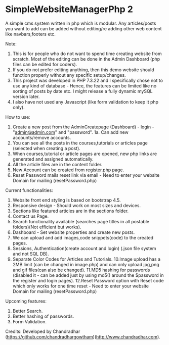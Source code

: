 # SimpleWebsiteManagerPhp 2
A simple cms system written in php which is modular. Any articles/posts you want to add can be added without editing/re adding other web content like navbars,footers etc. 

Note: 

1. This is for people who do not want to spend time creating website from scratch. Most of the editing can be done in the Admin Dashboard (php files can be edited for coders).
2. If you do not prefer editing anything, then this demo website should function properly without any specific setup/changes.
3. This project was developed in PHP 7.3.22 and I specifically chose not to use any kind of database - Hence, the features can be limited like no sorting of posts by date etc. I might release a fully dynamic mySQL version later.
4. I also have not used any Javascript (like form validation to keep it php only).

How to use:
1. Create a new post from the AdminCreatepage (Dashboard) - login - "admin@admin.com" and "password".
1a. Can add new accounts/remove accounts.
2. You can see all the posts in the courses,tutorials or articles page (selected when creating a post).
3. When courses,tutorial or article pages are opened, new php links are generated and assigned automatically.
4. All the article files are in the content folder.
5. New Account can be created from register.php page.
6. Reset Password mails reset link via email - Need to enter your website Domain for mailing (resetPassword.php)

Current functionalities:
1. Website front end styling is based on bootstrap 4.5.
2. Responsive design - Should work on most sizes and devices.
3. Sections like featured articles are in the sections folder.
4. Contact us Page.
5. Search functionality available (searches page titles in all postable folders)(Not efficient but works).
6. Dashboard - Set website properties and create new posts.
7. We can upload and add images,code snippets(code) to the created pages.
8. Sessions, Authentication(create account and login) (.json file system and not SQL DB).
9. Separate Color Codes for Articles and Tutorials.
10.Image upload has a 2MB limit (can be changed in image.php) and can only upload jpg,png and gif files(can also be changed).
11.MD5 hashing for passwords (disabled it - can be added just by using md5() around the $password in the register and login pages).
12.Reset Password option with Reset code which only works for one time reset - Need to enter your website Domain for mailing (resetPassword.php)

Upcoming features:
1. Better Search.
2. Better hashing of passwords.
3. Form Validation.

Credits:
Developed by Chandradhar (https://github.com/chandradhargowtham)(http://www.chandradhar.com).
